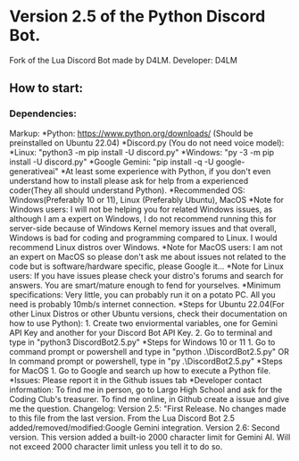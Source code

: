 # Version 2.5 of the Python Discord Bot. 
Fork of the Lua Discord Bot made by D4LM.
Developer: D4LM
## How to start: 
### Dependencies:
Markup: *Python: https://www.python.org/downloads/ (Should be preinstalled on Ubuntu 22.04)
*Discord.py (You do not need voice model):
    *Linux: "python3 -m pip install -U discord.py"
    *Windows: "py -3 -m pip install -U discord.py"
    *Google Gemini: "pip install -q -U google-generativeai"
    *At least some experience with Python, if you don't even understand how to install please ask for help from a 
        experienced coder(They all should understand Python).
*Recommended OS: Windows(Preferably 10 or 11), Linux (Preferably Ubuntu), MacOS
    *Note for Windows users: I will not be helping you for related Windows issues, as although I am a expert on Windows,
        I do not recommend running this for server-side because of Windows Kernel memory issues and that overall,
        Windows is bad for coding and programming compared to Linux. I would recommend Linux distros over Windows.
    *Note for MacOS users: I am not an expert on MacOS so please don't ask me about issues not related to the code 
        but is software/hardware specific, please Google it...
    *Note for Linux users: If you have issues please check your distro's forums and search for answers. 
        You are smart/mature enough to fend for yourselves.
    *Minimum specifications: Very little, you can probably run it on a potato PC. 
        All you need is probably 10mb/s internet connection.
    *Steps for Ubuntu 22.04(For other Linux Distros or other Ubuntu versions,
        check their documentation on how to use Python):
        1. Create two enviormental variables, one for Gemini API Key and another for your Discord Bot API Key.
        2. Go to terminal and type in "python3 DiscordBot2.5.py"
    *Steps for Windows 10 or 11
        1. Go to command prompt or powershell and type in "python .\DiscordBot2.5.py"
        OR
        In command prompt or powershell, type in "py .\DiscordBot2.5.py" 
    *Steps for MacOS
        1. Go to Google and search up how to execute a Python file.
    *Issues:
        Please report it in the Github issues tab
    *Developer contact information:
        To find me in person, go to Largo High School and ask for the Coding Club's treasurer.
        To find me online, in Github create a issue and give me the question.
    Changelog: 
        Version 2.5: "First Release. No changes made to this file from the last version. From the Lua Discord Bot 2.5
                added/removed/modified:Google Gemini integration.
        Version 2.6: Second version. This version added a built-io 2000 character limit for Gemini AI. Will 
                not exceed 2000 character limit unless you tell it to do so.
